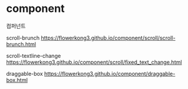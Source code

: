 # component
컴퍼넌트

scroll-brunch https://flowerkong3.github.io/component/scroll/scroll-brunch.html

scroll-textline-change https://flowerkong3.github.io/component/scroll/fixed_text_change.html

draggable-box https://flowerkong3.github.io/component/draggable-box.html
